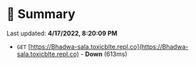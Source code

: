 # 📖 Summary
Last updated: **4/17/2022, 8:20:09 PM**

- `GET` [https://Bhadwa-sala.toxicblte.repl.co](https://Bhadwa-sala.toxicblte.repl.co) - **Down** (613ms)
